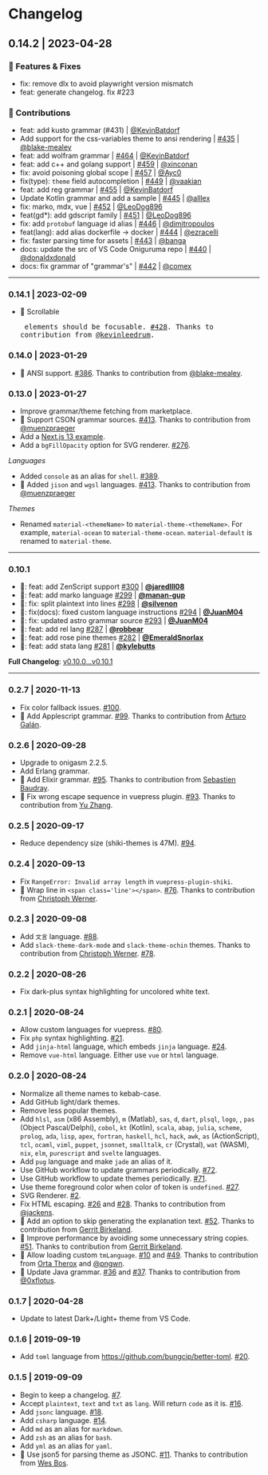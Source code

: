 # Changelog

## 0.14.2 | 2023-04-28

### 🚀 Features & Fixes

- fix: remove dlx to avoid playwright version mismatch
- feat: generate changelog. fix #223

### 🙌 Contributions

- feat: add kusto grammar (#431) | [@KevinBatdorf](https://github.com/KevinBatdorf)
- Add support for the css-variables theme to ansi rendering | [#435](https://github.com/shikijs/shiki/pull/435) | [@blake-mealey](https://github.com/blake-mealey)
- feat: add wolfram grammar | [#464](https://github.com/shikijs/shiki/pull/464) | [@KevinBatdorf](https://github.com/KevinBatdorf)
- feat: add c++ and golang support | [#459](https://github.com/shikijs/shiki/pull/459) | [@xinconan](https://github.com/xinconan)
- fix: avoid poisoning global scope | [#457](https://github.com/shikijs/shiki/pull/457) | [@Ayc0](https://github.com/Ayc0)
- fix(type): `theme` field autocompletion | [#449](https://github.com/shikijs/shiki/pull/449) | [@vaakian](https://github.com/vaakian)
- feat: add reg grammar | [#455](https://github.com/shikijs/shiki/pull/455) | [@KevinBatdorf](https://github.com/KevinBatdorf)
- Update Kotlin grammar and add a sample | [#445](https://github.com/shikijs/shiki/pull/445) | [@alllex](https://github.com/alllex)
- fix: marko, mdx, vue | [#452](https://github.com/shikijs/shiki/pull/452) | [@LeoDog896](https://github.com/LeoDog896)
- feat(gd*): add gdscript family | [#451](https://github.com/shikijs/shiki/pull/451) | [@LeoDog896](https://github.com/LeoDog896)
- fix: add `protobuf` language id alias | [#446](https://github.com/shikijs/shiki/pull/446) | [@dimitropoulos](https://github.com/dimitropoulos)
- feat(lang): add alias dockerfile -> docker | [#444](https://github.com/shikijs/shiki/pull/444) | [@ezracelli](https://github.com/ezracelli)
- fix: faster parsing time for assets | [#443](https://github.com/shikijs/shiki/pull/443) | [@banga](https://github.com/banga)
- docs: update the src of VS Code Oniguruma repo | [#440](https://github.com/shikijs/shiki/pull/440) | [@donaldxdonald](https://github.com/donaldxdonald)
- docs: fix grammar of "grammar's" | [#442](https://github.com/shikijs/shiki/pull/442) | [@comex](https://github.com/comex)


---

### 0.14.1 | 2023-02-09

- 🙌 Scrollable <pre> elements should be focusable. [#428](https://github.com/shikijs/shiki/issues/428). Thanks to contribution from [@kevinleedrum](https://github.com/kevinleedrum).

### 0.14.0 | 2023-01-29

- 🙌 ANSI support. [#386](https://github.com/shikijs/shiki/issues/386). Thanks to contribution from [@blake-mealey](https://github.com/blake-mealey).

### 0.13.0 | 2023-01-27

- Improve grammar/theme fetching from marketplace.
- 🙌 Support CSON grammar sources. [#413](https://github.com/shikijs/shiki/issues/413). Thanks to contribution from [@muenzpraeger](https://github.com/muenzpraeger)
- Add a [Next.js 13 example](https://github.com/shikijs/next-shiki).
- Add a `bgFillOpacity` option for SVG renderer. [#276](https://github.com/shikijs/shiki/issues/276).

*Languages*

- Added `console` as an alias for `shell`. [#389](https://github.com/shikijs/shiki/issues/389).
- 🙌 Added `jison` and `wgsl` languages. [#413](https://github.com/shikijs/shiki/issues/413). Thanks to contribution from [@muenzpraeger](https://github.com/muenzpraeger)

*Themes*

- Renamed `material-<themeName>` to `material-theme-<themeName>`. For example, `material-ocean` to `material-theme-ocean`. `material-default` is renamed to `material-theme`.

---

### 0.10.1

- 🙌: feat: add ZenScript support [#300](https://github.com/shikijs/shiki/pull/300) | **[@jaredlll08](https://github.com/jaredlll08)**
- 🙌: feat: add marko language [#299](https://github.com/shikijs/shiki/pull/299) | **[@manan-gup](https://github.com/manan-gup)**
- 🙌: fix: split plaintext into lines [#298](https://github.com/shikijs/shiki/pull/298) | **[@silvenon](https://github.com/silvenon)**
- 🙌: fix(docs): fixed custom language instructions [#294](https://github.com/shikijs/shiki/pull/294) | **[@JuanM04](https://github.com/JuanM04)**
- 🙌: fix: updated astro grammar source [#293](https://github.com/shikijs/shiki/pull/293) | **[@JuanM04](https://github.com/JuanM04)**
- 🙌: feat: add rel lang [#287](https://github.com/shikijs/shiki/pull/287) | **[@robbear](https://github.com/robbear)**
- 🙌: feat: add rose pine themes [#282](https://github.com/shikijs/shiki/pull/281) | **[@EmeraldSnorlax](https://github.com/EmeraldSnorlax)**
- 🙌: feat: add stata lang [#281](https://github.com/shikijs/shiki/pull/281) | **[@kylebutts](kylebutts)**

**Full Changelog**: [v0.10.0...v0.10.1](https://github.com/shikijs/shiki/compare/v0.10.0...v0.10.1)

---

### 0.2.7 | 2020-11-13

- Fix color fallback issues. [#100](https://github.com/shikijs/shiki/issues/100).
- 🙌 Add Applescript grammar. [#99](https://github.com/shikijs/shiki/issues/99). Thanks to contribution from [Arturo Galán](https://github.com/arturogalan).

### 0.2.6 | 2020-09-28

- Upgrade to onigasm 2.2.5.
- Add Erlang grammar.
- 🙌 Add Elixir grammar. [#95](https://github.com/shikijs/shiki/issues/95). Thanks to contribution from [Sebastien Baudray](https://github.com/https://github.com/sbaudray).
- 🙌 Fix wrong escape sequence in vuepress plugin. [#93](https://github.com/shikijs/shiki/issues/93). Thanks to contribution from [Yu Zhang](https://github.com/yzhang-gh).

### 0.2.5 | 2020-09-17

- Reduce dependency size (shiki-themes is 47M). [#94](https://github.com/shikijs/shiki/issues/94).

### 0.2.4 | 2020-09-13

- Fix `RangeError: Invalid array length` in `vuepress-plugin-shiki`.
- 🙌 Wrap line in `<span class='line'></span>`. [#76](https://github.com/shikijs/shiki/issues/76). Thanks to contribution from [Christoph Werner](https://github.com/codepunkt).

### 0.2.3 | 2020-09-08

- Add `文言` language. [#88](https://github.com/shikijs/shiki/issues/88).
- Add `slack-theme-dark-mode` and `slack-theme-ochin` themes. Thanks to contribution from [Christoph Werner](https://github.com/codepunkt). [#78](https://github.com/shikijs/shiki/pull/78).

### 0.2.2 | 2020-08-26

- Fix dark-plus syntax highlighting for uncolored white text.

### 0.2.1 | 2020-08-24

- Allow custom languages for vuepress. [#80](https://github.com/shikijs/shiki/issues/80).
- Fix `php` syntax highlighting. [#21](https://github.com/shikijs/shiki/issues/21).
- Add `jinja-html` language, which embeds `jinja` language. [#24](https://github.com/shikijs/shiki/issues/24).
- Remove `vue-html` language. Either use `vue` or `html` language.

### 0.2.0 | 2020-08-24

- Normalize all theme names to kebab-case.
- Add GitHub light/dark themes.
- Remove less popular themes.
- Add `hlsl`, `asm` (x86 Assembly), `m` (Matlab), `sas`, `d`, `dart`, `plsql`, `logo`, , `pas` (Object Pascal/Delphi), `cobol`, `kt` (Kotlin), `scala`, `abap`, `julia`, `scheme`, `prolog`, `ada`, `lisp`, `apex`, `fortran`, `haskell`, `hcl`, `hack`, `awk`, `as` (ActionScript), `tcl`, `ocaml`, `viml`, `puppet`, `jsonnet`, `smalltalk`, `cr` (Crystal), `wat` (WASM), `nix`, `elm`, `purescript` and `svelte` languages.
- Add `pug` language and make `jade` an alias of it.
- Use GitHub workflow to update grammars periodically. [#72](https://github.com/shikijs/shiki/issues/72).
- Use GitHub workflow to update themes periodically. [#71](https://github.com/shikijs/shiki/issues/71).
- Use theme foreground color when color of token is `undefined`. [#27](https://github.com/shikijs/shiki/issues/27).
- SVG Renderer. [#2](https://github.com/shikijs/shiki/issues/2).
- Fix HTML escaping. [#26](https://github.com/octref/shiki/issues/26) and [#28](https://github.com/octref/shiki/pull/28). Thanks to contribution from [@jackens](https://github.com/jackens).
- 🙌 Add an option to skip generating the explanation text. [#52](https://github.com/shikijs/shiki/pull/52). Thanks to contribution from [Gerrit Birkeland](https://github.com/Gerrit0).
- 🙌 Improve performance by avoiding some unnecessary string copies. [#51](https://github.com/shikijs/shiki/pull/51). Thanks to contribution from [Gerrit Birkeland](https://github.com/Gerrit0).
- 🙌 Allow loading custom `tmLanguage`. [#10](https://github.com/octref/shiki/issues/10) and [#49](https://github.com/octref/shiki/pull/49). Thanks to contribution from [Orta Therox](https://github.com/orta) and [@pngwn](https://github.com/pngwn).
- 🙌 Update Java grammar. [#36](https://github.com/octref/shiki/issues/36) and [#37](https://github.com/octref/shiki/issues/37). Thanks to contribution from [@0xflotus](https://github.com/0xflotus).

### 0.1.7 | 2020-04-28

- Update to latest Dark+/Light+ theme from VS Code.

### 0.1.6 | 2019-09-19

- Add `toml` language from https://github.com/bungcip/better-toml. [#20](https://github.com/octref/shiki/issues/20).

### 0.1.5 | 2019-09-09

- Begin to keep a changelog. [#7](https://github.com/octref/shiki/issues/7).
- Accept `plaintext`, `text` and `txt` as `lang`. Will return `code` as it is. [#16](https://github.com/octref/shiki/issues/16).
- Add `jsonc` language. [#18](https://github.com/octref/shiki/issues/18).
- Add `csharp` language. [#14](https://github.com/octref/shiki/issues/14).
- Add `md` as an alias for `markdown`.
- Add `zsh` as an alias for `bash`.
- Add `yml` as an alias for `yaml`.
- 🙌 Use json5 for parsing theme as JSONC. [#11](https://github.com/octref/shiki/issues/11). Thanks to contribution from [Wes Bos](https://github.com/wesbos).